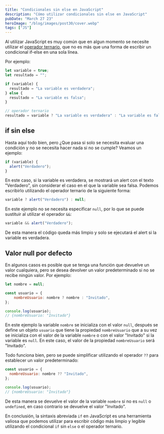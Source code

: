 ```yaml
---
title: "Condicionales sin else en JavaScript"
description: "Cómo utilizar condicionales sin else en JavaScript"
pubDate: "March 27 23"
heroImage: "/blog/images/post30/cover.webp"
tags: ["JS"]
---
```


Al utilizar JavaScript es muy común que en algun momento se necesite utilizar el [operador ternario](https://asjordi.dev/blog/aprende-a-utilizar-el-operador-ternario-en-javascript), que no es más que una forma de escribir un condicional if-else en una sola línea.

Por ejemplo:

```js
let variable = true;
let resultado = "";

if (variable) {
  resultado = "La variable es verdadera";
} else {
  resultado = "La variable es falsa";
}

// operador ternario
resultado = variable ? "La variable es verdadera" : "La variable es falsa";
```

## if sin else

Hasta aquí todo bien, pero ¿Que pasa si solo se necesita evaluar una condición y no se necesita hacer nada si no se cumple? Veamos un ejemplo:

```js
if (variable) {
  alert("Verdadero");
}
```

En este caso, si la variable es verdadera, se mostrará un alert con el texto "Verdadero", sin considerar el caso en el que la variable sea falsa. Podemos escribirlo utilizando el operador ternario de la siguiente forma:

```js
variable ? alert("Verdadero") : null;
```

En este ejemplo no se necesita especificar `null`, por lo que se puede sustituir al utilizar el operador `&&`:

```js
variable && alert("Verdadero");
```

De esta manera el código queda más limpio y solo se ejecutará el alert si la variable es verdadera.

## Valor null por defecto

En algunos casos es posible que se tenga una función que devuelve un valor cualquiera, pero se desea devolver un valor predeterminado si no se recibe ningún valor. Por ejemplo:

```js
let nombre = null;

const usuario = {
	nombreUsuario: nombre ? nombre : "Invitado",
};

console.log(usuario);
// {nombreUsuario: "Invitado"}
```

En este ejemplo la variable `nombre` se inicializa con el valor `null`, después se define un objeto `usuario` que tiene la propiedad `nombreUsuario` que a su vez se inicializa con el valor de la variable `nombre` o con el valor "Invitado" si la variable es `null`. En este caso, el valor de la propiedad `nombreUsuario` será "Invitado".

Todo funciona bien, pero se puede simplificar utilizando el operador `??` para establecer un valor predeterminado:

```js
const usuario = {
  nombreUsuario: nombre ?? "Invitado",
};

console.log(usuario);
// {nombreUsuario: "Invitado"}
```

De esta manera se devuelve el valor de la variable `nombre` si no es `null` o `undefined`, en caso contrario se devuelve el valor "Invitado".

En conclusión, la sintaxis abreviada `if` en JavaScript es una herramienta valiosa que podemos utilizar para escribir código más limpio y legible utilizando el condicional `if` sin `else` o el operador ternario.
